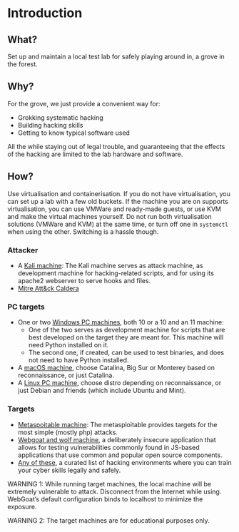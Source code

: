 # Introduction

## What?

Set up and maintain a local test lab for safely playing around in, a grove in the forest. 

## Why?

For the grove, we just provide a convenient way for: 

* Grokking systematic hacking
* Building hacking skills
* Getting to know typical software used

All the while staying out of legal trouble, and guaranteeing that the effects of the hacking are limited to the lab 
hardware and software.

## How?

Use virtualisation and containerisation. If you do not have virtualisation, you can set up a lab with a few old buckets. 
If the machine you are on supports virtualisation, you can use VMWare and ready-made guests, or use KVM and make the 
virtual machines yourself. Do not run both virtualisation solutions (VMWare and KVM) at the same time, or turn off one in `systemctl` when using the 
other. Switching is a hassle though.

### Attacker
* A [Kali machine](Kali.md): The Kali machine serves as attack machine, as development machine for hacking-related scripts, and for using its apache2 webserver to serve hooks and files.
* [Mitre Att&ck Caldera](caldera.md)

### PC targets
* One or two [Windows PC machines](Windows.md), both 10 or a 10 and an 11 machine: 
  * One of the two serves as development machine for scripts that are best developed on the target they are meant for. This machine will need Python installed on it. 
  * The second one, if created, can be used to test binaries, and does not need to have Python installed.
* A [macOS machine](macOS.md), choose Catalina, Big Sur or Monterey based on reconnaissance, or just Catalina.
* A [Linux PC machine](Linux.md), choose distro depending on reconnaissance, or just Debian and friends (which include Ubuntu and Mint).

### Targets
* [Metaspoitable machine](Metasploitable.md): The metasploitable provides targets for the most simple (mostly php) attacks.
* [Webgoat and wolf machine](Webgoat.md), a deliberately insecure application that allows for testing vulnerabilities commonly found in JS-based applications that use common and popular open source components.
* [Any of these](https://github.com/sparcflow/awesome-cyber-skills), a curated list of hacking environments where you can train your cyber skills legally and safely.

WARNING 1: While running target machines, the local machine will be extremely vulnerable to attack. Disconnect 
from the Internet while using. WebGoat’s default configuration binds to localhost to minimize the exposure.

WARNING 2: The target machines are for educational purposes only. 
